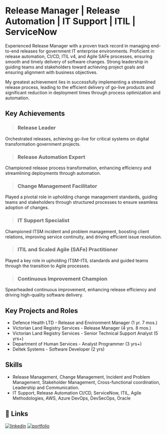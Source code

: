 # Release Manager | Release Automation | IT Support | ITIL | ServiceNow
Experienced Release Manager with a proven track record in managing end-to-end releases for government IT enterprise environments. Proficient in release automation, CI/CD, ITIL v4, and Agile SAFe processes, ensuring smooth and timely delivery of software changes. Strong leadership in guiding teams and stakeholders toward achieving project goals and ensuring alignment with business objectives. 

My greatest achievement lies in successfully implementing a streamlined release process, leading to the efficient delivery of go-live products and significant reduction in deployment times through process optimization and automation.
## Key Achievements
>### Release Leader
Orchestrated releases, achieving go-live for critical systems on digital transformation government projects.
>### Release Automation Expert
Championed release process transformation, enhancing efficiency and streamlining deployments through automation.
>### Change Management Facilitator
Played a pivotal role in upholding change management standards, guiding teams and stakeholders through structured processes to ensure seamless adoption of changes.
>### IT Support Specialist
Championed ITSM incident and problem management, boosting client relations, improving service continuity, and driving efficient issue resolution.
>### ITIL and Scaled Agile (SAFe) Practitioner
Played a key role in upholding ITSM-ITIL standards and guided teams through the transition to Agile processes.
>### Continuous Improvement Champion
Spearheaded continuous improvement, enhancing release efficiency and driving high-quality software delivery.

## Key Projects and Roles
* Defence Health LTD - Release and Environment Manager (1 yr. 7 mos.)
* Victorian Land Registry Services - Release Manager (4 yrs. 8 mos.) 
* Victorian Land Registry Services - Senior Technical Support Analyst (5 yrs+)
* Department of Human Services - Analyst Programmer (3 yrs+)
* Deltek Systems - Software Developer (2 yrs)
  
## Skills
- Release Management, Change Management, Incident and Problem Management, Stakeholder Management, Cross-functional coordination, Leadership and Communication.
- IT Support, Release Automation CI/CD, ServiceNow, ITIL, Agile Methodologies, AWS, Azure DevOps, DevSecOps, Oracle

## 🔗 Links
[![linkedin](https://img.shields.io/badge/view_my_linkedin-0A66C2?style=for-the-badge&logo=linkedin&logoColor=white)](https://www.linkedin.com/in/lawrencesanares/)
[![portfolio](https://img.shields.io/badge/check_my_Slideshare-000?style=for-the-badge&logo=ko-fi&logoColor=white)](https://www.slideshare.net/LawrenceSanares)


